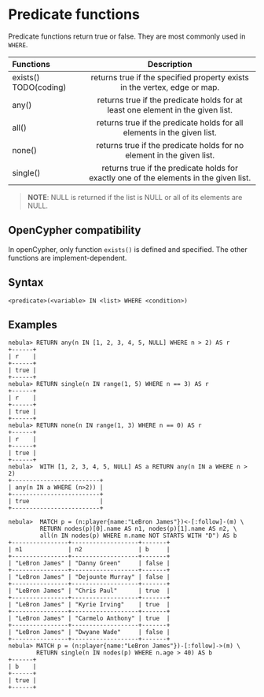 # Predicate functions

Predicate functions return true or false. They are most commonly used in `WHERE`.

| Functions     | Description          |
|:-----    | :------------------: |
| exists() TODO(coding)|  returns true if the specified property exists in the vertex, edge or map. |
| any() | returns true if the predicate holds for at least one element in the given list.  |
| all() | returns true if the predicate holds for all elements in the given list. |
| none() | returns true if the predicate holds for no element in the given list. |
| single() | returns true if the predicate holds for exactly one of the elements in the given list.  |

> **NOTE**: NULL is returned if the list is NULL or all of its elements are NULL.

## OpenCypher compatibility

In openCypher, only function `exists()` is defined and specified. The other functions are implement-dependent.

## Syntax

```ngql
<predicate>(<variable> IN <list> WHERE <condition>)
```

## Examples

```ngql
nebula> RETURN any(n IN [1, 2, 3, 4, 5, NULL] WHERE n > 2) AS r
+------+
| r    |
+------+
| true |
+------+
nebula> RETURN single(n IN range(1, 5) WHERE n == 3) AS r
+------+
| r    |
+------+
| true |
+------+
nebula> RETURN none(n IN range(1, 3) WHERE n == 0) AS r
+------+
| r    |
+------+
| true |
+------+
nebula>  WITH [1, 2, 3, 4, 5, NULL] AS a RETURN any(n IN a WHERE n > 2)
+-------------------------+
| any(n IN a WHERE (n>2)) |
+-------------------------+
| true                    |
+-------------------------+

nebula>  MATCH p = (n:player{name:"LeBron James"})<-[:follow]-(m) \
         RETURN nodes(p)[0].name AS n1, nodes(p)[1].name AS n2, \
         all(n IN nodes(p) WHERE n.name NOT STARTS WITH "D") AS b
+----------------+-------------------+-------+
| n1             | n2                | b     |
+----------------+-------------------+-------+
| "LeBron James" | "Danny Green"     | false |
+----------------+-------------------+-------+
| "LeBron James" | "Dejounte Murray" | false |
+----------------+-------------------+-------+
| "LeBron James" | "Chris Paul"      | true  |
+----------------+-------------------+-------+
| "LeBron James" | "Kyrie Irving"    | true  |
+----------------+-------------------+-------+
| "LeBron James" | "Carmelo Anthony" | true  |
+----------------+-------------------+-------+
| "LeBron James" | "Dwyane Wade"     | false |
+----------------+-------------------+-------+
nebula> MATCH p = (n:player{name:"LeBron James"})-[:follow]->(m) \
        RETURN single(n IN nodes(p) WHERE n.age > 40) AS b
+------+
| b    |
+------+
| true |
+------+

```
